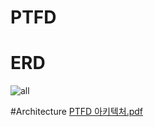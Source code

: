 # PTFD

# ERD 
![all](https://github.com/user-attachments/assets/2acfbbaf-c25d-46ed-a2af-e2aaa60abf20)

#Architecture
[PTFD 아키텍처.pdf](https://github.com/user-attachments/files/16261959/PTFD.pdf)

